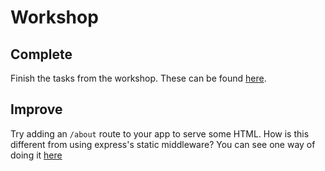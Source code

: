 # Workshop

## Complete

Finish the tasks from the workshop. These can be found [here](https://syllabus.codeyourfuture.io/node/week-1/workshop.html).

## Improve

Try adding an `/about` route to your app to serve some HTML. How is this different from using express's static middleware? You can see one way of doing it [here](http://stackoverflow.com/questions/4529586/render-basic-html-view)
